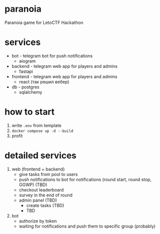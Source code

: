# paranoia
Paranoia game for LetoCTF Hackathon

# services
 - bot - telegram bot for push notifications
   - aiogram
 - backend - telegram web app for players and admins
   - fastapi 
 - frontend - telegram web app for players and admins
   - react (так решил вебер)
 - db - postgres
   - sqlalchemy 

# how to start
1. write `.env` from template
2. `docker compose up -d --build`
3. profit

# detailed services
1. web (frontend + backend)
   - give tasks from pool to users
   - push notifications to bot for notifications (round start, round stop, GGWP) (TBD)
   - checkout leaderboard
   - survey in the end of round
   - admin panel (TBD)
     - create tasks (TBD)
     - TBD
2. bot
   - authorize by token
   - waiting for notifications and push them to specific group (probably)
